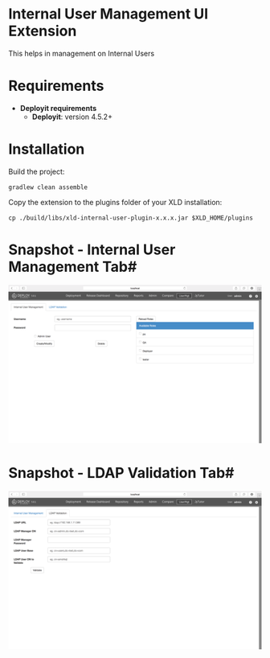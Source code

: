 # Internal User Management UI Extension #

This helps in management on Internal Users

# Requirements #

* **Deployit requirements**
	* **Deployit**: version 4.5.2+

# Installation #

Build the project:
```
gradlew clean assemble 
```

Copy the extension to the plugins folder of your XLD installation:
```
cp ./build/libs/xld-internal-user-plugin-x.x.x.jar $XLD_HOME/plugins
```
# Snapshot - Internal User Management Tab#

![Visual](/doc-images/usermgttab.png)

# Snapshot - LDAP Validation Tab#

![Visual](/doc-images/ldapvldtab.png)